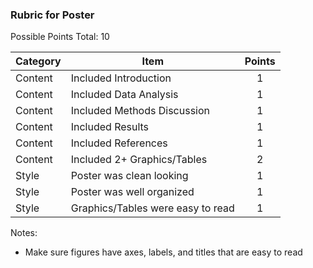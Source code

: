 ### Rubric for Poster

Possible Points Total: 10

| Category   | Item    | Points |
| -------- | ------- | :-------: |
| Content | Included Introduction | 1 |
| Content | Included Data Analysis | 1 |
| Content | Included Methods Discussion | 1 |
| Content | Included Results | 1 |
| Content | Included References | 1 |
| Content | Included 2+ Graphics/Tables | 2 |
| Style | Poster was clean looking | 1 |
| Style | Poster was well organized  | 1 |
| Style | Graphics/Tables were easy to read  | 1 |

Notes:  
- Make sure figures have axes, labels, and titles that are easy to read
